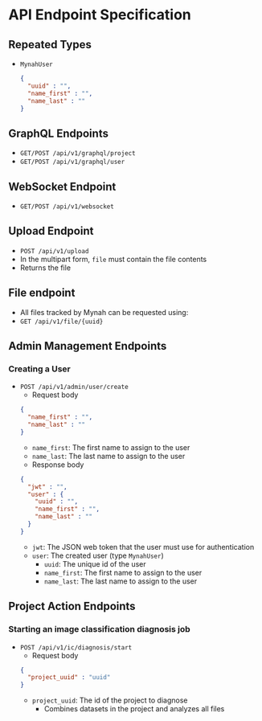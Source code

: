 # API Endpoint Specification

## Repeated Types
- `MynahUser`
  ```json
  {
    "uuid" : "",
    "name_first" : "",
    "name_last" : ""
  }
  ```

## GraphQL Endpoints
- `GET/POST /api/v1/graphql/project`
- `GET/POST /api/v1/graphql/user`

## WebSocket Endpoint
- `GET/POST /api/v1/websocket`

## Upload Endpoint
- `POST /api/v1/upload`
- In the multipart form, `file` must contain the file contents
- Returns the file

## File endpoint
- All files tracked by Mynah can be requested using:
- `GET /api/v1/file/{uuid}`

## Admin Management Endpoints

### Creating a User
- `POST /api/v1/admin/user/create`
  - Request body
  ```json
  {
    "name_first" : "",
    "name_last" : ""
  }
  ```
    - `name_first`: The first name to assign to the user
    - `name_last`: The last name to assign to the user
  - Response body
  ```json
  {
    "jwt" : "",
    "user" : {
      "uuid" : "",
      "name_first" : "",
      "name_last" : ""
    }
  }
  ```
    - `jwt`: The JSON web token that the user must use for authentication
    - `user`: The created user (type `MynahUser`)
      - `uuid`: The unique id of the user
      - `name_first`: The first name to assign to the user
      - `name_last`: The last name to assign to the user

## Project Action Endpoints

### Starting an image classification diagnosis job
- `POST /api/v1/ic/diagnosis/start`
  - Request body
  ```json
  {
    "project_uuid" : "uuid"
  }
  ```
    - `project_uuid`: The id of the project to diagnose
      - Combines datasets in the project and analyzes all files
